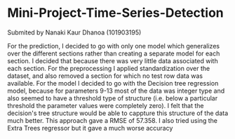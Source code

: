 # Mini-Project-Time-Series-Detection
Submited by Nanaki Kaur Dhanoa (101903195)

For the prediction, I decided to go with only one model which generalizes over the different sections rather than creating a separate model for each section. I decided that because there was very little data associated with each section.
For the preprocessing I applied standardization over the dataset, and also removed a section for which no test row data was available.
For the model I decided to go with the Decision tree regression model, because for parameters 9-13 most of the data was integer type and also seemed to have a threshold type of structure (i.e. below a particular threshold the parameter values were completely zero). I felt that the decision's tree structure would be able to cappture this structure of the data much better. This approach gave a RMSE of 57.358.
I also tried using the Extra Trees regressor but it gave a much worse accuracy

